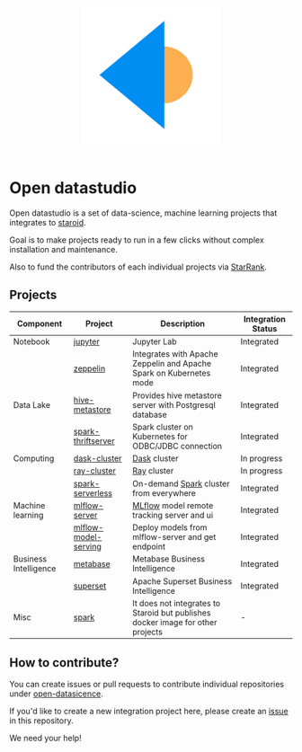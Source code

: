 <br />
<center>
  <img src="https://github.com/open-datastudio/datastudio/raw/master/docs/_static/open-datastudio-logo.png" width="250px"/>
</center>
<br />

# Open datastudio

Open datastudio is a set of data-science, machine learning projects that integrates to [staroid](https://staroid.com).

Goal is to make projects ready to run in a few clicks without complex installation and maintenance.

Also to fund the contributors of each individual projects via [StarRank](https://staroid.com/site/starrank).

## Projects

| Component | Project | Description | Integration Status |
| ------- | --------- | ----------- | ------- |
| Notebook | [jupyter](https://github.com/open-datastudio/jupyter) | Jupyter Lab | Integrated |
| | [zeppelin](https://github.com/open-datastudio/zeppelin) | Integrates with Apache Zeppelin and Apache Spark on Kubernetes mode | Integrated |
| Data Lake | [hive-metastore](https://github.com/open-datastudio/hive-metastore) | Provides hive metastore server with Postgresql database | Integrated |
| | [spark-thriftserver](https://github.com/open-datastudio/spark-thriftserver) | Spark cluster on Kubernetes for ODBC/JDBC connection | Integrated |
| Computing | [dask-cluster](https://github.com/open-datastudio/dask-cluster) | [Dask](https://dask.org) cluster | In progress |
| | [ray-cluster](https://github.com/open-datastudio/ray-cluster) | [Ray](https://ray.io/) cluster | In progress |
| | [spark-serverless](https://github.com/open-datastudio/spark-serverless) | On-demand [Spark](https://spark.apache.org) cluster from everywhere | Integrated |
| Machine learning | [mlflow-server](https://github.com/open-datastudio/mlflow-server) | [MLflow](https://mlflow.org/) model remote tracking server and ui | Integrated
| | [mlflow-model-serving](https://github.com/open-datastudio/mlflow-model-serving) | Deploy models from mlflow-server and get endpoint | Integrated
| Business Intelligence | [metabase](https://github.com/open-datastudio/metabase) | Metabase Business Intelligence | Integrated |
| | [superset](https://github.com/open-datastudio/superset) | Apache Superset Business Intelligence | Integrated |
| Misc | [spark](https://github.com/open-datastudio/spark) | It does not integrates to Staroid but publishes docker image for other projects | - |



## How to contribute?

You can create issues or pull requests to contribute individual repositories under [open-datasicence](https://github.com/open-datastudio).

If you'd like to create a new integration project here, please create an [issue](https://github.com/open-datastudio/datastudio/issues) in this repository.

We need your help!
